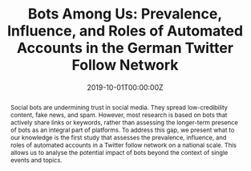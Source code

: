 ---
title: "Bots Among Us: Prevalence, Influence, and Roles of Automated Accounts in the German Twitter Follow Network"

# Authors
# If you created a profile for a user (e.g. the default `admin` user), write the username (folder name) here
# and it will be replaced with their full name and linked to their profile.
authors:
  - Felix Victor Münch
  - Cornelius Puschmann
  - admin
  - Axel Bruns

# Author notes (optional)
# author_notes:
#   - 'Equal contribution'
#   - 'Equal contribution'

date: "2019-10-01T00:00:00Z"
doi: "10.5210/spir.v2019i0.11011"

# Schedule page publish date (NOT publication's date).
publishDate: "2020-10-06T14:31:40Z"

# Publication type.
# Accepts a single type but formatted as a YAML list (for Hugo requirements).
# Enter a publication type from the CSL standard.
publication_types: ['paper-conference']

# Publication name and optional abbreviated publication name.
publication: In *AoIR Selected Papers of Internet Research*
# publication_short: 

abstract: "Social bots are undermining trust in social media. They spread low-credibility content, fake news, and spam. However, most research is based on bots that actively share links or keywords, rather than assessing the longer-term presence of bots as an integral part of platforms. To address this gap, we present what to our knowledge is the first study that assesses the prevalence, influence, and roles of automated accounts in a Twitter follow network on a national scale. This allows us to analyse the potential impact of bots beyond the context of single events and topics."

# Summary. An optional shortened abstract.
# summary: Lorem ipsum dolor sit amet, consectetur adipiscing elit. Duis posuere tellus ac convallis placerat. Proin tincidunt magna sed ex sollicitudin condimentum.

tags: ["Media Science"]

# Display this page in the Featured widget?
tags: ["Twitter", "Network Science", "Bots"]

# Custom links (uncomment lines below)
# links:
# - name: Custom Link
#   url: http://example.org

url_pdf: 'https://spir.aoir.org/ojs/index.php/spir/article/view/11011/9674'
# url_code: ''
# url_dataset: 
# url_poster: ''
# url_project: ''
# url_slides: ''
# url_source: ''
# url_video: ''

# Featured image
# To use, add an image named `featured.jpg/png` to your page's folder.
image:
  caption: ''
  focal_point: ''
  preview_only: false

# Associated Projects (optional).
#   Associate this publication with one or more of your projects.
#   Simply enter your project's folder or file name without extension.
#   E.g. `internal-project` references `content/project/internal-project/index.md`.
#   Otherwise, set `projects: []`.
projects: []

# Slides (optional).
#   Associate this publication with Markdown slides.
#   Simply enter your slide deck's filename without extension.
#   E.g. `slides: "example"` references `content/slides/example/index.md`.
#   Otherwise, set `slides: ""`.
slides: ""
---